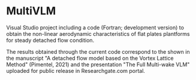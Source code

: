# MultiVLM
Visual Studio project including a code (Fortran; development version) to obtain the non-linear aerodynamic characteristics of flat plates plantforms for steady detached flow condition.

The results obtained through the current code correspond to the shown in the manuscript "A detached flow model based on the Vortex Lattice Method" (Pimentel, 2021) and the presentation "The Full Multi-wake VLM" uploaded for public release in Researchgate.com portal.
